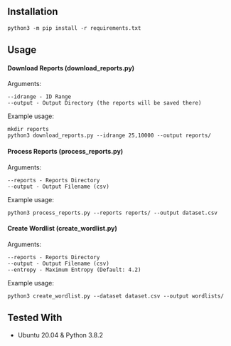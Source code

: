 ## Installation
```
python3 -m pip install -r requirements.txt
```

## Usage
#### Download Reports (download_reports.py)
Arguments:
```
--idrange - ID Range
--output - Output Directory (the reports will be saved there)
```
Example usage:
```
mkdir reports
python3 download_reports.py --idrange 25,10000 --output reports/
```

#### Process Reports (process_reports.py)
Arguments:
```
--reports - Reports Directory
--output - Output Filename (csv)
```
Example usage:
```
python3 process_reports.py --reports reports/ --output dataset.csv
```
#### Create Wordlist (create_wordlist.py)
Arguments:
```
--reports - Reports Directory
--output - Output Filename (csv)
--entropy - Maximum Entropy (Default: 4.2)
```
Example usage:
```
python3 create_wordlist.py --dataset dataset.csv --output wordlists/
```

## Tested With
- Ubuntu 20.04 & Python 3.8.2